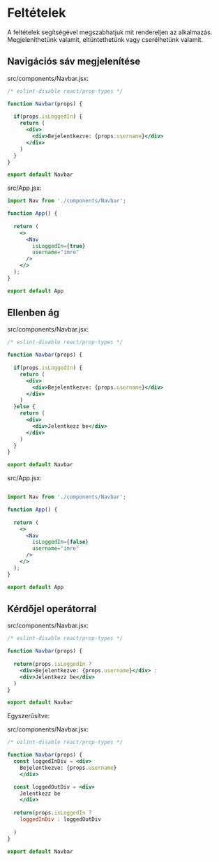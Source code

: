 # Feltételek

A feltételek segítségével megszabhatjuk mit rendereljen az alkalmazás. Megjeleníthetünk valamit, eltüntethetünk vagy cserélhetünk valamit.

## Navigációs sáv megjelenítése

src/components/Navbar.jsx:

```jsx
/* eslint-disable react/prop-types */

function Navbar(props) {
  
  if(props.isLoggedIn) {
    return (
      <div>
        <div>Bejelentkezve: {props.username}</div>
      </div>
    )
  }
}

export default Navbar
```

src/App.jsx:

```jsx
import Nav from './components/Navbar';

function App() {
  
  return (
    <>
      <Nav 
        isLoggedIn={true}
        username="imre"
      />
    </>
  );
}

export default App
```

## Ellenben ág

src/components/Navbar.jsx:

```jsx
/* eslint-disable react/prop-types */

function Navbar(props) {
  
  if(props.isLoggedIn) {
    return (
      <div>
        <div>Bejelentkezve: {props.username}</div>
      </div>
    )
  }else {
    return (
      <div>
        <div>Jelentkezz be</div>
      </div>
    )
  }
}

export default Navbar
```

src/App.jsx:

```jsx

import Nav from './components/Navbar';

function App() {
  
  return (
    <>
      <Nav 
        isLoggedIn={false}
        username="imre"
      />
    </>
  );
}

export default App
```

## Kérdőjel operátorral

src/components/Navbar.jsx:

```jsx
/* eslint-disable react/prop-types */

function Navbar(props) {
  
  return(props.isLoggedIn ? 
    <div>Bejelentkezve: {props.username}</div> :
    <div>Jelentkezz be</div>
  )
}

export default Navbar
```

Egyszerűsítve:

src/components/Navbar.jsx:

```jsx
/* eslint-disable react/prop-types */

function Navbar(props) {
  const loggedInDiv = <div>
    Bejelentkezve: {props.username}
    </div>

  const loggedOutDiv = <div>
    Jelentkezz be
    </div>
  
  return(props.isLoggedIn ? 
    loggedInDiv : loggedOutDiv
    
  )
}

export default Navbar
```
